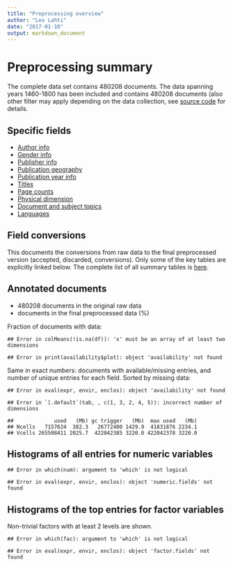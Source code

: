 ```yaml
---
title: "Preprocessing overview"
author: "Leo Lahti"
date: "2017-01-10"
output: markdown_document
---
```


# Preprocessing summary

The complete data set contains 480208 documents. The data
spanning years 1460-1800 has been included
and contains 480208 documents (also other filter
may apply depending on the data collection, see [source
code](inst/examples/analysis.init.R) for details.



## Specific fields

  * [Author info](author.md)
  * [Gender info](gender.md)
  * [Publisher info](publisher.md)
  * [Publication geography](publicationplace.md)
  * [Publication year info](publicationyear.md)
  * [Titles](title.md)  
  * [Page counts](pagecount.md)
  * [Physical dimension](dimension.md)    
  * [Document and subject topics](topic.md)
  * [Languages](language.md)

## Field conversions

This documents the conversions from raw data to the final preprocessed version (accepted, discarded, conversions). Only some of the key tables are explicitly linked below. The complete list of all summary tables is [here](output.tables/).

## Annotated documents

  * 480208 documents in the original raw data
  *  documents in the final preprocessed data (%)

Fraction of documents with data:


```
## Error in colMeans(!is.na(df)): 'x' must be an array of at least two dimensions
```

```
## Error in print(availability$plot): object 'availability' not found
```

Same in exact numbers: documents with available/missing entries, and number of unique entries for each field. Sorted by missing data:


```
## Error in eval(expr, envir, enclos): object 'availability' not found
```

```
## Error in `[.default`(tab, , c(1, 3, 2, 4, 5)): incorrect number of dimensions
```

```
##             used   (Mb) gc trigger   (Mb)  max used   (Mb)
## Ncells   7157624  382.3   26772400 1429.9  41831876 2234.1
## Vcells 265508411 2025.7  422042385 3220.0 422042378 3220.0
```



## Histograms of all entries for numeric variables


```
## Error in which(num): argument to 'which' is not logical
```

```
## Error in eval(expr, envir, enclos): object 'numeric.fields' not found
```


## Histograms of the top entries for factor variables

Non-trivial factors with at least 2 levels are shown.


```
## Error in which(fac): argument to 'which' is not logical
```

```
## Error in eval(expr, envir, enclos): object 'factor.fields' not found
```


